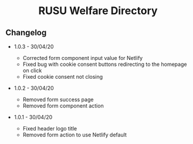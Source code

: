 <h1 align="center">RUSU Welfare Directory</h1>

## Changelog

* 1.0.3 - 30/04/20
    - Corrected form component input value for Netlify
    - Fixed bug with cookie consent buttons redirecting to the homepage on click
    - Fixed cookie consent not closing

* 1.0.2 - 30/04/20
    - Removed form success page
    - Removed form component action

* 1.0.1 - 30/04/20
    - Fixed header logo title
    - Removed form action to use Netlify default